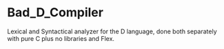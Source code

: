 # Bad_D_Compiler

Lexical and Syntactical analyzer for the D language, done both separately with pure C plus no libraries and Flex.
